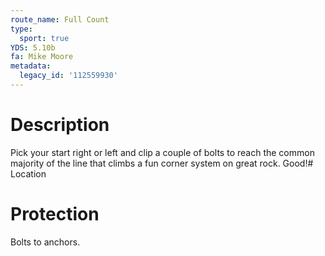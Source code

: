 ```yaml
---
route_name: Full Count
type:
  sport: true
YDS: 5.10b
fa: Mike Moore
metadata:
  legacy_id: '112559930'
---
```

# Description
Pick your start right or left and clip a couple of bolts to reach the common majority of the line that climbs a fun corner system on great rock. Good!# Location
# Protection
Bolts to anchors.